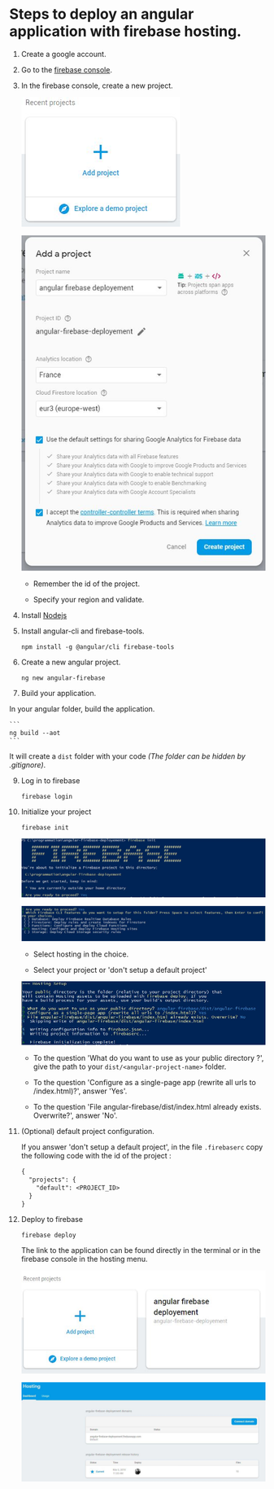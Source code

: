 # Steps to deploy an angular application with firebase hosting.

1. Create a google account.

2. Go to the [firebase console](https://console.firebase.google.com).

3. In the firebase console, create a new project.

    ![firebase init](./images/new_project.jpg)
    
    ![firebase init](./images/new_project_detail.jpg)
    
    - Remember the id of the project.
    
    - Specify your region and validate.

5. Install [Nodejs](https://nodejs.org/en/download/)

6. Install angular-cli and firebase-tools.

    ```
    npm install -g @angular/cli firebase-tools
    ```

7. Create a new angular project.
    ```
    ng new angular-firebase
    ```

8. Build your application.

In your angular folder, build the application.

    ```
    ng build --aot
    ```

It will create a `dist` folder with your code *(The folder can be hidden by .gitignore)*.

9. Log in to firebase
    ```
    firebase login
    ```

10. Initialize your project
    ```
    firebase init
    ```

    ![firebase init](./images/firebase_init.jpg)

    ![firebase init host](./images/firebase_init_host.jpg)

    - Select hosting in the choice.
    
    - Select your project or 'don't setup a default project'
    
    ![firebase path folder](./images/firebase_dist.jpg)

    - To the question 'What do you want to use as your public directory ?', give the path to your `dist/<angular-project-name>` folder.
    
    - To the question 'Configure as a single-page app (rewrite all urls to /index.html)?', answer 'Yes'.
    
    - To the question 'File angular-firebase/dist/index.html already exists. Overwrite?', answer 'No'.

11. (Optional) default project configuration.

    If you answer 'don't setup a default project', in the file `.firebaserc` copy the following code with the id of the project :
    
    ```
    {
      "projects": {
        "default": <PROJECT_ID>
      }
    }
    ```

12. Deploy to firebase
    ```
    firebase deploy
    ```
    
    The link to the application can be found directly in the terminal or in the firebase console in the hosting menu.

    ![firebase project id](./images/firebase_project_id.jpg)

    ![firebase hosting menu](./images/firebase_hosting_menu.jpg)
